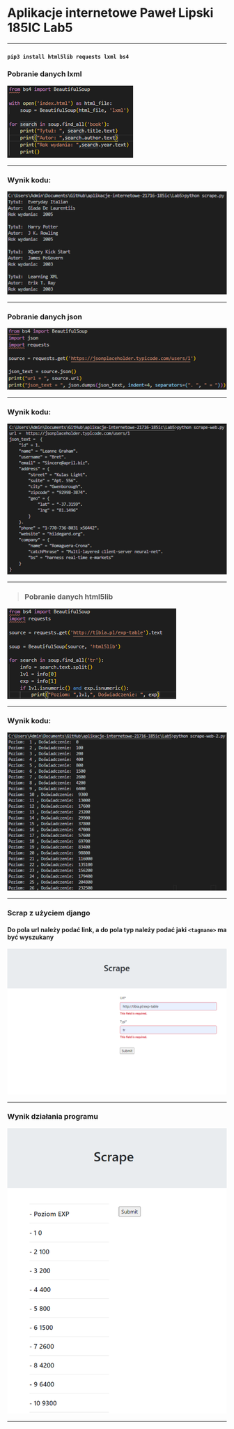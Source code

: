 # Aplikacje internetowe Paweł Lipski 185IC Lab5

<hr>

#### `pip3 install html5lib requests lxml bs4`

### Pobranie danych lxml

<img src='screenshots/obraz1.png' />

<hr>

### Wynik kodu:

<img src='screenshots/obraz2.png' />

<hr>

### Pobranie danych json

<img src='screenshots/obraz3.png' />

<hr>

### Wynik kodu:

<img src='screenshots/obraz4.png' />

<hr>

> ### Pobranie danych html5lib

<img src='screenshots/obraz5.png' />

<hr>

### Wynik kodu:

<img src='screenshots/obraz6.png' />

<hr>

### Scrap z użyciem django
#### Do pola url należy podać link, a do pola typ należy podać jaki `<tagmane>` ma być wyszukany

<img src='screenshots/obraz7.png' />

<hr>

### Wynik działania programu

<img src='screenshots/obraz8.png' />

<hr>
 